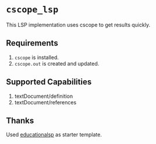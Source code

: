 # `cscope_lsp`
This LSP implementation uses cscope to get results quickly.

## Requirements
1. `cscope` is installed.
2. `cscope.out` is created and updated.

## Supported Capabilities
1. textDocument/definition
2. textDocument/references

## Thanks
Used [educationalsp](https://github.com/tjdevries/educationalsp) as starter template.

